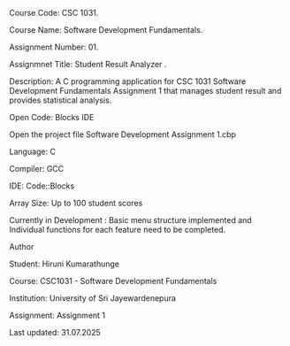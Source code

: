 Course Code: CSC 1031.

Course Name: Software Development Fundamentals.

Assignment Number: 01.

Assignmnet Title: Student Result Analyzer .

Description: A C programming application for CSC 1031 Software Development Fundamentals Assignment 1 that manages student result and provides statistical analysis.

Open Code: Blocks IDE

Open the project file Software Development Assignment 1.cbp

Language: C

Compiler: GCC

IDE: Code::Blocks

Array Size: Up to 100 student scores

Currently in Development : Basic menu structure implemented and Individual functions for each feature need to be completed.

 Author
 
Student: Hiruni Kumarathunge

Course: CSC1031 - Software Development Fundamentals

Institution: University of Sri Jayewardenepura

Assignment: Assignment 1

Last updated: 31.07.2025
